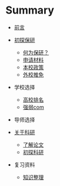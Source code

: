 # Summary

- [前言](前言/前言.md)
- [初探保研](初探保研/README.md)

  - [何为保研？](初探保研/何为保研？.md)
  - [申请材料](初探保研/申请材料.md)
  - [本校政策](初探保研/本校政策.md)
  - [外校推免](初探保研/外校推免.md)
- 学校选择
  - [高校排名](学校选择/高校排名.md)
  - [强弱com](学校选择/强弱com.md)
- 导师选择
- [关于科研](关于科研/README.md)
  - [了解论文](关于科研/了解论文.md)
  - [初探科研](关于论文/初探科研.md)
- 复习资料
  - [知识整理](复习资料/知识整理.md)
